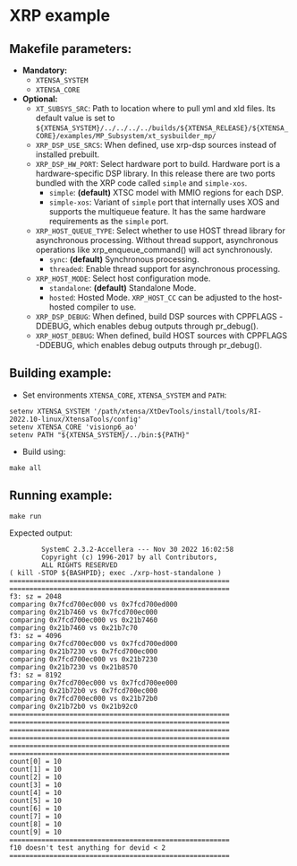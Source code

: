 # XRP example

## Makefile parameters:

- **Mandatory:**
    - `XTENSA_SYSTEM`
    - `XTENSA_CORE`
- **Optional:**
    - `XT_SUBSYS_SRC`: Path to location where to pull yml and xld files. Its default value is set to `${XTENSA_SYSTEM}/../../../../builds/${XTENSA_RELEASE}/${XTENSA_CORE}/examples/MP_Subsystem/xt_sysbuilder_mp/`
    - `XRP_DSP_USE_SRCS`: When defined, use xrp-dsp sources instead of installed prebuilt.
    - `XRP_DSP_HW_PORT`: Select hardware port to build. Hardware port is a hardware-specific DSP library. In this release there are two ports bundled with the XRP code called `simple` and `simple-xos`.
        - `simple`: **(default)** XTSC model with MMIO regions for each DSP.
        - `simple-xos`: Variant of `simple` port that internally uses XOS and supports the multiqueue feature. It has the same hardware requirements as the `simple` port.
    - `XRP_HOST_QUEUE_TYPE`: Select whether to use HOST thread library for asynchronous processing. Without thread support, asynchronous operations like xrp_enqueue_command() will act synchronously.
        - `sync`: **(default)** Synchronous processing.
        - `threaded`: Enable thread support for asynchronous processing.
    - `XRP_HOST_MODE`: Select host configuration mode.
        - `standalone`: **(default)** Standalone Mode.
        - `hosted`: Hosted Mode. `XRP_HOST_CC` can be adjusted to the host-hosted compiler to use.
    - `XRP_DSP_DEBUG`: When defined, build DSP sources with CPPFLAGS -DDEBUG, which enables debug outputs through pr_debug().
    - `XRP_HOST_DEBUG`: When defined, build HOST sources with CPPFLAGS -DDEBUG, which enables debug outputs through pr_debug().

## Building example:

- Set environments `XTENSA_CORE`, `XTENSA_SYSTEM` and `PATH`:
```
setenv XTENSA_SYSTEM '/path/xtensa/XtDevTools/install/tools/RI-2022.10-linux/XtensaTools/config'
setenv XTENSA_CORE 'visionp6_ao'
setenv PATH "${XTENSA_SYSTEM}/../bin:${PATH}"
```

- Build using:
```
make all
```

## Running example:

```
make run
```
Expected output:
```
        SystemC 2.3.2-Accellera --- Nov 30 2022 16:02:58
        Copyright (c) 1996-2017 by all Contributors,
        ALL RIGHTS RESERVED
( kill -STOP ${BASHPID}; exec ./xrp-host-standalone )
=======================================================
=======================================================
f3: sz = 2048
comparing 0x7fcd700ec000 vs 0x7fcd700ed000
comparing 0x21b7460 vs 0x7fcd700ec000
comparing 0x7fcd700ec000 vs 0x21b7460
comparing 0x21b7460 vs 0x21b7c70
f3: sz = 4096
comparing 0x7fcd700ec000 vs 0x7fcd700ed000
comparing 0x21b7230 vs 0x7fcd700ec000
comparing 0x7fcd700ec000 vs 0x21b7230
comparing 0x21b7230 vs 0x21b8570
f3: sz = 8192
comparing 0x7fcd700ec000 vs 0x7fcd700ee000
comparing 0x21b72b0 vs 0x7fcd700ec000
comparing 0x7fcd700ec000 vs 0x21b72b0
comparing 0x21b72b0 vs 0x21b92c0
=======================================================
=======================================================
=======================================================
=======================================================
=======================================================
=======================================================
count[0] = 10
count[1] = 10
count[2] = 10
count[3] = 10
count[4] = 10
count[5] = 10
count[6] = 10
count[7] = 10
count[8] = 10
count[9] = 10
=======================================================
f10 doesn't test anything for devid < 2
=======================================================
```
